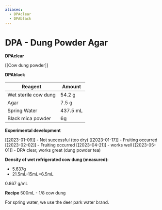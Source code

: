 ```yaml
---
aliases:
  - DPAclear
  - DPAblack
---
```

# DPA - Dung Powder Agar

**DPAclear**

[[Cow dung powder]]




**DPAblack**

| Reagent              | Amount   |
| -------------------- | -------- |
| Wet sterile cow dung | 54.2 g   |
| Agar                 | 7.5 g    |
| Spring Water         | 437.5 mL |
| Black mica powder    | 6g       |




**Experimental development**

[[2023-01-09]] - Not successful (too dry)
[[2023-01-17]] - Fruiting occurred
[[2023-02-02]] - Fruiting occurred
[[2023-04-21]] - works well
[[2023-05-01]] - DPA clear, works great (dung powder tea)

**Density of wet refrigerated cow dung (measured):** 
- 5.637g
- 21.5mL-15mL=6.5mL

0.867 g/mL

**Recipe**
500mL - 1/8 cow dung

For spring water, we use the deer park water brand.

